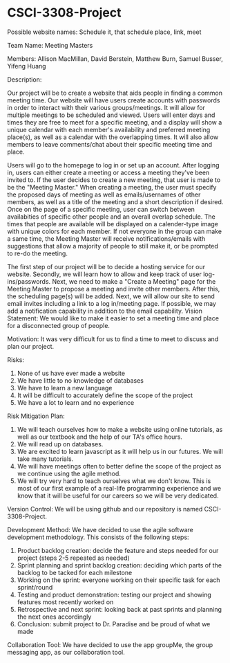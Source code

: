 # CSCI-3308-Project
Possible website names: Schedule it, that schedule place, link, meet

Team Name: Meeting Masters

Members: Allison MacMillan, David Berstein, Matthew Burn, Samuel Busser, Yifeng Huang

Description: 

  Our project will be to create a website that aids people in finding a common meeting time. Our website will have users create accounts with passwords in order to interact with their various groups/meetings. It will allow for multiple meetings to be scheduled and viewed. Users will enter days and times they are free to meet for a specific meeting, and a display will show a unique calendar with each member's availability and preferred meeting place(s), as well as a calendar with the overlapping times. It will also allow members to leave comments/chat about their specific meeting time and place. 
  
  Users will go to the homepage to log in or set up an account. After logging in, users can either create a meeting or access a meeting they've been invited to. If the user decides to create a new meeting, that user is made to be the "Meeting Master." When creating a meeting, the user must specify the proposed days of meeting as well as emails/usernames of other members, as well as a title of the meeting and a short description if desired. Once on the page of a specific meeting, user can switch between availabities of specific other people and an overall overlap schedule. The times that people are available will be displayed on a calender-type image with unique colors for each member. If not everyone in the group can make a same time, the Meeting Master will receive notifications/emails with suggestions that allow a majority of people to still make it, or be prompted to re-do the meeting.
  
   The first step of our project will be to decide a hosting service for our website. Secondly, we will learn how to allow and keep track of user log-ins/passwords. Next, we need to make a "Create a Meeting" page for the Meeting Master to propose a meeting and invite other members. After this, the scheduling page(s) will be added. Next, we will allow our site to send email invites including a link to a log in/meeting page. If possible, we may add a notification capability in addition to the email capability.
Vision Statement: We would like to make it easier to set a meeting time and place for a disconnected group of people.

Motivation: It was very difficult for us to find a time to meet to discuss and plan our project. 

Risks: 
  1) None of us have ever made a website
  2) We have little to no knowledge of databases
  3) We have to learn a new language
  4) It will be difficult to accurately define the scope of the project
  5) We have a lot to learn and no experience
  
Risk Mitigation Plan:
  1) We will teach ourselves how to make a website using online tutorials, as well as our textbook and the help of our TA's office hours.
  2) We will read up on databases.
  3) We are excited to learn javascript as it will help us in our futures. We will take many tutorials.
  4) We will have meetings often to better define the scope of the project as we continue using the agile method.
  5) We will try very hard to teach ourselves what we don't know. This is most of our first example of a real-life programming experience and we know that it will be useful for our careers so we will be very dedicated.
  
Version Control: We will be using github and our repository is named CSCI-3308-Project.

Development Method: We have decided to use the agile software development methodology. This consists of the following steps:
  1) Product backlog creation: decide the feature and steps needed for our project
  (steps 2-5 repeated as needed)
  2) Sprint planning and sprint backlog creation: deciding which parts of the backlog to be tacked for each milestone
  3) Working on the sprint: everyone working on their specific task for each sprint/round
  4) Testing and product demonstration: testing our project and showing features most recently worked on
  5) Retrospective and next sprint: looking back at past sprints and planning the next ones accordingly
  6) Conclusion: submit project to Dr. Paradise and be proud of what we made
  
Collaboration Tool: We have decided to use the app groupMe, the group messaging app, as our collaboration tool.
